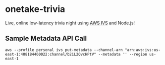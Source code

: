 # onetake-trivia
Live, online low-latency trivia night using [AWS IVS](https://aws.amazon.com/ivs/) and Node.js!

## Sample Metadata API Call

```
aws --profile personal ivs put-metadata --channel-arn "arn:aws:ivs:us-east-1:408184460022:channel/b2iL2QvcHPtV" --metadata '' --region us-east-1
```
